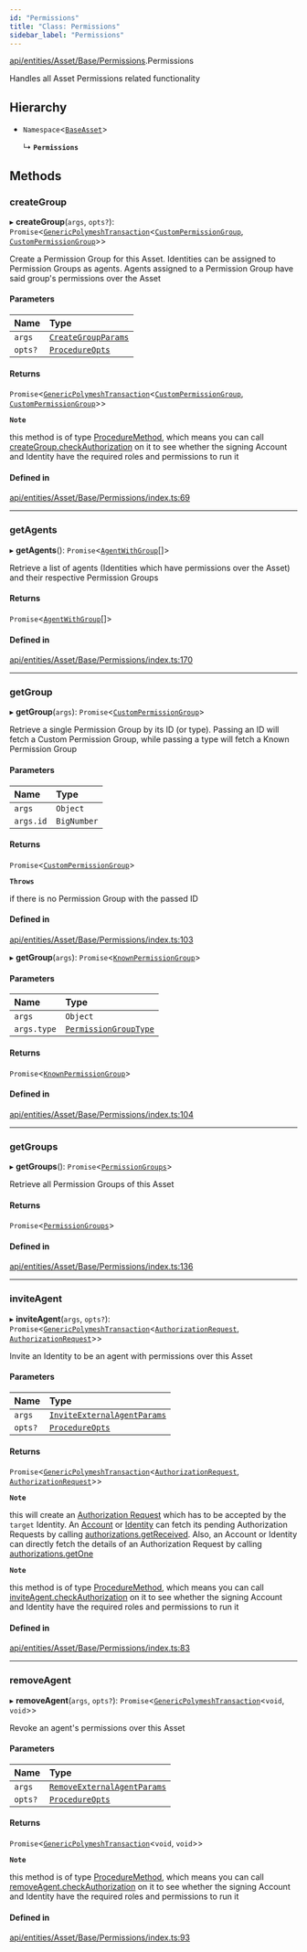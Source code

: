 ```yaml
---
id: "Permissions"
title: "Class: Permissions"
sidebar_label: "Permissions"
---
```


[api/entities/Asset/Base/Permissions](../../../../../../modules/API/Entities/Asset/Base/Permissions/Permissions.md).Permissions

Handles all Asset Permissions related functionality

## Hierarchy

- `Namespace`\<[`BaseAsset`](../BaseAsset/BaseAsset.md)\>

  ↳ **`Permissions`**

## Methods

### createGroup

▸ **createGroup**(`args`, `opts?`): `Promise`\<[`GenericPolymeshTransaction`](../../../../../../modules/API/Procedures/Types/Types.md#genericpolymeshtransaction)\<[`CustomPermissionGroup`](../../../CustomPermissionGroup/CustomPermissionGroup.md), [`CustomPermissionGroup`](../../../CustomPermissionGroup/CustomPermissionGroup.md)\>\>

Create a Permission Group for this Asset. Identities can be assigned to Permission Groups as agents. Agents assigned to a Permission Group have said group's permissions over the Asset

#### Parameters

| Name | Type |
| :------ | :------ |
| `args` | [`CreateGroupParams`](../../../../../../interfaces/API/Procedures/Types/CreateGroupParams/CreateGroupParams.md) |
| `opts?` | [`ProcedureOpts`](../../../../../../interfaces/API/Procedures/Types/ProcedureOpts/ProcedureOpts.md) |

#### Returns

`Promise`\<[`GenericPolymeshTransaction`](../../../../../../modules/API/Procedures/Types/Types.md#genericpolymeshtransaction)\<[`CustomPermissionGroup`](../../../CustomPermissionGroup/CustomPermissionGroup.md), [`CustomPermissionGroup`](../../../CustomPermissionGroup/CustomPermissionGroup.md)\>\>

**`Note`**

this method is of type [ProcedureMethod](../../../../../../interfaces/API/Procedures/Types/ProcedureMethod/ProcedureMethod.md), which means you can call [createGroup.checkAuthorization](../../../../../../interfaces/API/Procedures/Types/ProcedureMethod/ProcedureMethod.md#checkauthorization)
  on it to see whether the signing Account and Identity have the required roles and permissions to run it

#### Defined in

[api/entities/Asset/Base/Permissions/index.ts:69](https://github.com/PolymeshAssociation/polymesh-sdk/blob/654b99c8d/src/api/entities/Asset/Base/Permissions/index.ts#L69)

___

### getAgents

▸ **getAgents**(): `Promise`\<[`AgentWithGroup`](../../../../../../interfaces/API/Entities/Asset/Types/AgentWithGroup/AgentWithGroup.md)[]\>

Retrieve a list of agents (Identities which have permissions over the Asset) and
  their respective Permission Groups

#### Returns

`Promise`\<[`AgentWithGroup`](../../../../../../interfaces/API/Entities/Asset/Types/AgentWithGroup/AgentWithGroup.md)[]\>

#### Defined in

[api/entities/Asset/Base/Permissions/index.ts:170](https://github.com/PolymeshAssociation/polymesh-sdk/blob/654b99c8d/src/api/entities/Asset/Base/Permissions/index.ts#L170)

___

### getGroup

▸ **getGroup**(`args`): `Promise`\<[`CustomPermissionGroup`](../../../CustomPermissionGroup/CustomPermissionGroup.md)\>

Retrieve a single Permission Group by its ID (or type). Passing an ID will fetch a Custom Permission Group,
  while passing a type will fetch a Known Permission Group

#### Parameters

| Name | Type |
| :------ | :------ |
| `args` | `Object` |
| `args.id` | `BigNumber` |

#### Returns

`Promise`\<[`CustomPermissionGroup`](../../../CustomPermissionGroup/CustomPermissionGroup.md)\>

**`Throws`**

if there is no Permission Group with the passed ID

#### Defined in

[api/entities/Asset/Base/Permissions/index.ts:103](https://github.com/PolymeshAssociation/polymesh-sdk/blob/654b99c8d/src/api/entities/Asset/Base/Permissions/index.ts#L103)

▸ **getGroup**(`args`): `Promise`\<[`KnownPermissionGroup`](../../../KnownPermissionGroup/KnownPermissionGroup.md)\>

#### Parameters

| Name | Type |
| :------ | :------ |
| `args` | `Object` |
| `args.type` | [`PermissionGroupType`](../../../../../../enums/API/Entities/Types/PermissionGroupType/PermissionGroupType.md) |

#### Returns

`Promise`\<[`KnownPermissionGroup`](../../../KnownPermissionGroup/KnownPermissionGroup.md)\>

#### Defined in

[api/entities/Asset/Base/Permissions/index.ts:104](https://github.com/PolymeshAssociation/polymesh-sdk/blob/654b99c8d/src/api/entities/Asset/Base/Permissions/index.ts#L104)

___

### getGroups

▸ **getGroups**(): `Promise`\<[`PermissionGroups`](../../../../../../interfaces/API/Entities/Types/PermissionGroups/PermissionGroups.md)\>

Retrieve all Permission Groups of this Asset

#### Returns

`Promise`\<[`PermissionGroups`](../../../../../../interfaces/API/Entities/Types/PermissionGroups/PermissionGroups.md)\>

#### Defined in

[api/entities/Asset/Base/Permissions/index.ts:136](https://github.com/PolymeshAssociation/polymesh-sdk/blob/654b99c8d/src/api/entities/Asset/Base/Permissions/index.ts#L136)

___

### inviteAgent

▸ **inviteAgent**(`args`, `opts?`): `Promise`\<[`GenericPolymeshTransaction`](../../../../../../modules/API/Procedures/Types/Types.md#genericpolymeshtransaction)\<[`AuthorizationRequest`](../../../AuthorizationRequest/AuthorizationRequest.md), [`AuthorizationRequest`](../../../AuthorizationRequest/AuthorizationRequest.md)\>\>

Invite an Identity to be an agent with permissions over this Asset

#### Parameters

| Name | Type |
| :------ | :------ |
| `args` | [`InviteExternalAgentParams`](../../../../../../interfaces/API/Procedures/Types/InviteExternalAgentParams/InviteExternalAgentParams.md) |
| `opts?` | [`ProcedureOpts`](../../../../../../interfaces/API/Procedures/Types/ProcedureOpts/ProcedureOpts.md) |

#### Returns

`Promise`\<[`GenericPolymeshTransaction`](../../../../../../modules/API/Procedures/Types/Types.md#genericpolymeshtransaction)\<[`AuthorizationRequest`](../../../AuthorizationRequest/AuthorizationRequest.md), [`AuthorizationRequest`](../../../AuthorizationRequest/AuthorizationRequest.md)\>\>

**`Note`**

this will create an [Authorization Request](../../../AuthorizationRequest/AuthorizationRequest.md) which has to be accepted by the `target` Identity.
  An [Account](../../../Account/Account.md) or [Identity](../../../Identity/Identity.md) can fetch its pending Authorization Requests by calling [authorizations.getReceived](../../../Common/Namespaces/Authorizations/Authorizations.md#getreceived).
  Also, an Account or Identity can directly fetch the details of an Authorization Request by calling [authorizations.getOne](../../../Common/Namespaces/Authorizations/Authorizations.md#getone)

**`Note`**

this method is of type [ProcedureMethod](../../../../../../interfaces/API/Procedures/Types/ProcedureMethod/ProcedureMethod.md), which means you can call [inviteAgent.checkAuthorization](../../../../../../interfaces/API/Procedures/Types/ProcedureMethod/ProcedureMethod.md#checkauthorization)
  on it to see whether the signing Account and Identity have the required roles and permissions to run it

#### Defined in

[api/entities/Asset/Base/Permissions/index.ts:83](https://github.com/PolymeshAssociation/polymesh-sdk/blob/654b99c8d/src/api/entities/Asset/Base/Permissions/index.ts#L83)

___

### removeAgent

▸ **removeAgent**(`args`, `opts?`): `Promise`\<[`GenericPolymeshTransaction`](../../../../../../modules/API/Procedures/Types/Types.md#genericpolymeshtransaction)\<`void`, `void`\>\>

Revoke an agent's permissions over this Asset

#### Parameters

| Name | Type |
| :------ | :------ |
| `args` | [`RemoveExternalAgentParams`](../../../../../../interfaces/API/Procedures/Types/RemoveExternalAgentParams/RemoveExternalAgentParams.md) |
| `opts?` | [`ProcedureOpts`](../../../../../../interfaces/API/Procedures/Types/ProcedureOpts/ProcedureOpts.md) |

#### Returns

`Promise`\<[`GenericPolymeshTransaction`](../../../../../../modules/API/Procedures/Types/Types.md#genericpolymeshtransaction)\<`void`, `void`\>\>

**`Note`**

this method is of type [ProcedureMethod](../../../../../../interfaces/API/Procedures/Types/ProcedureMethod/ProcedureMethod.md), which means you can call [removeAgent.checkAuthorization](../../../../../../interfaces/API/Procedures/Types/ProcedureMethod/ProcedureMethod.md#checkauthorization)
  on it to see whether the signing Account and Identity have the required roles and permissions to run it

#### Defined in

[api/entities/Asset/Base/Permissions/index.ts:93](https://github.com/PolymeshAssociation/polymesh-sdk/blob/654b99c8d/src/api/entities/Asset/Base/Permissions/index.ts#L93)
